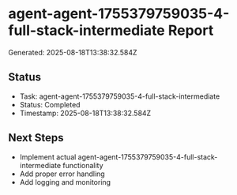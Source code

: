 # agent-agent-1755379759035-4-full-stack-intermediate Report

Generated: 2025-08-18T13:38:32.584Z

## Status
- Task: agent-agent-1755379759035-4-full-stack-intermediate
- Status: Completed
- Timestamp: 2025-08-18T13:38:32.584Z

## Next Steps
- Implement actual agent-agent-1755379759035-4-full-stack-intermediate functionality
- Add proper error handling
- Add logging and monitoring
